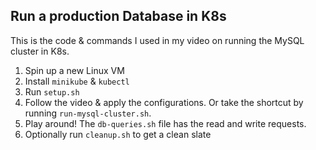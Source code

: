 ## Run a production Database in K8s

This is the code & commands I used in my video on running the MySQL cluster in K8s.

1. Spin up a new Linux VM
2. Install `minikube` & `kubectl`
3. Run `setup.sh`
4. Follow the video & apply the configurations. Or take the shortcut by running `run-mysql-cluster.sh`.
5. Play around! The `db-queries.sh` file has the read and write requests.
6. Optionally run `cleanup.sh` to get a clean slate
